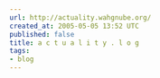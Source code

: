 ```yaml
---
url: http://actuality.wahgnube.org/
created_at: 2005-05-05 13:52 UTC
published: false
title: a c t u a l i t y . l o g
tags:
- blog
---
```



